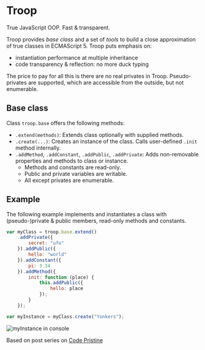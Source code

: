 Troop
=====

True JavaScript OOP. Fast & transparent.

Troop provides *base class* and a set of *tools* to build a close approximation of true classes in ECMAScript 5. Troop puts emphasis on:

- instantiation performance at multiple inheritance
- code transparency & reflection: no more duck typing

The price to pay for all this is there are no real privates in Troop. Pseudo-privates are supported, which are accessible from the outside, but not enumerable.

Base class
----------

Class `troop.base` offers the following methods:

- `.extend(methods)`: Extends class optionally with supplied methods.
- `.create(...)`: Creates an instance of the class. Calls user-defined `.init` method internally.
- `.addMethod`, `.addConstant`, `.addPublic`, `.addPrivate`: Adds non-removable properties and methods to class or instance.
  - Methods and constants are read-only.
  - Public and private variables are writable.
  - All except privates are enumerable.

Example
-------

The following example implements and instantiates a class with (pseudo-)private & public members, read-only methods and constants.

```javascript
var myClass = troop.base.extend()
    .addPrivate({
        secret: "ufo"
    }).addPublic({
        hello: "world"
    }).addConstant({
        pi: 3.14
    }).addMethod({
        init: function (place) {
            this.addPublic({
                hello: place
            });
        }
    });

var myInstance = myClass.create("Yonkers");
```

![myInstance in console](http://dl.dropbox.com/u/9258903/myInstance.png)

Based on post series on [Code Pristine](http://codepristine.com)
